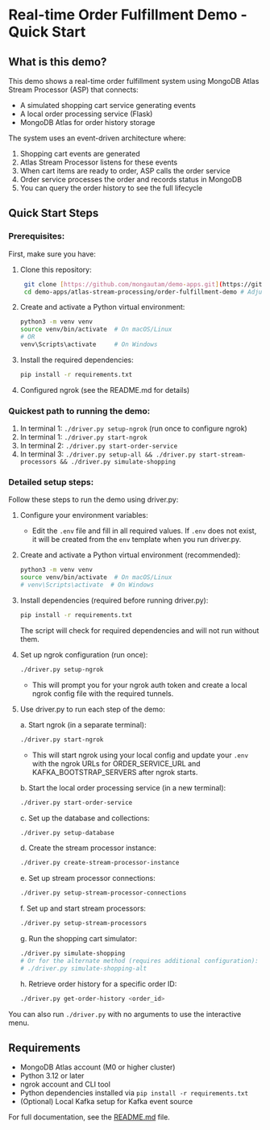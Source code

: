# Real-time Order Fulfillment Demo - Quick Start

## What is this demo?

This demo shows a real-time order fulfillment system using MongoDB Atlas Stream Processor (ASP) that connects:

- A simulated shopping cart service generating events
- A local order processing service (Flask)
- MongoDB Atlas for order history storage

The system uses an event-driven architecture where:

1. Shopping cart events are generated
2. Atlas Stream Processor listens for these events
3. When cart items are ready to order, ASP calls the order service
4. Order service processes the order and records status in MongoDB
5. You can query the order history to see the full lifecycle

## Quick Start Steps

### Prerequisites:

First, make sure you have:

1. Clone this repository:
   ```sh
    git clone [https://github.com/mongautam/demo-apps.git](https://github.com/mongautam/demo-apps.git)
    cd demo-apps/atlas-stream-processing/order-fulfillment-demo # Adjust path as needed
   ```

2. Create and activate a Python virtual environment:
   ```sh
   python3 -m venv venv
   source venv/bin/activate  # On macOS/Linux
   # OR
   venv\Scripts\activate     # On Windows
   ```

3. Install the required dependencies:
   ```sh
   pip install -r requirements.txt
   ```

4. Configured ngrok (see the README.md for details)

### Quickest path to running the demo:

1. In terminal 1: `./driver.py setup-ngrok` (run once to configure ngrok)
2. In terminal 1: `./driver.py start-ngrok`
3. In terminal 2: `./driver.py start-order-service`
4. In terminal 3: `./driver.py setup-all && ./driver.py start-stream-processors && ./driver.py simulate-shopping`

### Detailed setup steps:

Follow these steps to run the demo using driver.py:

1. Configure your environment variables:

   - Edit the `.env` file and fill in all required values. If `.env` does not exist, it will be created from the `env` template when you run driver.py.

2. Create and activate a Python virtual environment (recommended):

   ```sh
   python3 -m venv venv
   source venv/bin/activate  # On macOS/Linux
   # venv\Scripts\activate  # On Windows
   ```

3. Install dependencies (required before running driver.py):

   ```sh
   pip install -r requirements.txt
   ```

   The script will check for required dependencies and will not run without them.

4. Set up ngrok configuration (run once):

   ```sh
   ./driver.py setup-ngrok
   ```

   - This will prompt you for your ngrok auth token and create a local ngrok config file with the required tunnels.

5. Use driver.py to run each step of the demo:

   a. Start ngrok (in a separate terminal):

   ```sh
   ./driver.py start-ngrok
   ```

   - This will start ngrok using your local config and update your `.env` with the ngrok URLs for ORDER_SERVICE_URL and KAFKA_BOOTSTRAP_SERVERS after ngrok starts.

   b. Start the local order processing service (in a new terminal):

   ```sh
   ./driver.py start-order-service
   ```

   c. Set up the database and collections:

   ```sh
   ./driver.py setup-database
   ```

   d. Create the stream processor instance:

   ```sh
   ./driver.py create-stream-processor-instance
   ```

   e. Set up stream processor connections:

   ```sh
   ./driver.py setup-stream-processor-connections
   ```

   f. Set up and start stream processors:

   ```sh
   ./driver.py setup-stream-processors
   ```

   g. Run the shopping cart simulator:

   ```sh
   ./driver.py simulate-shopping
   # Or for the alternate method (requires additional configuration):
   # ./driver.py simulate-shopping-alt
   ```

   h. Retrieve order history for a specific order ID:

   ```sh
   ./driver.py get-order-history <order_id>
   ```

You can also run `./driver.py` with no arguments to use the interactive menu.

## Requirements

- MongoDB Atlas account (M0 or higher cluster)
- Python 3.12 or later
- ngrok account and CLI tool
- Python dependencies installed via `pip install -r requirements.txt`
- (Optional) Local Kafka setup for Kafka event source

For full documentation, see the [README.md](README.md) file.
